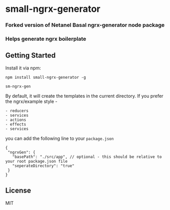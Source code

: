 # small-ngrx-generator

### Forked version of Netanel Basal ngrx-generator node package
### Helps generate ngrx boilerplate

## Getting Started

Install it via npm:

```shell
npm install small-ngrx-generator -g
```

```shell
sm-ngrx-gen
```

By default, it will create the templates in the current directory.
If you prefer the ngrx/example style -
```shell
- reducers
- services
- actions
- effects
- services
```

you can add the following line to your `package.json`
```shell
{
 "ngrxGen": {
   "basePath": "./src/app", // optional - this should be relative to your root package.json file
   "seperateDirectory": "true"
 }
}
```

## License

MIT
